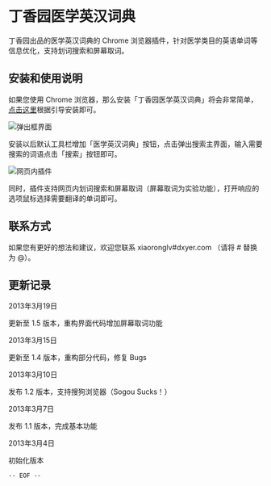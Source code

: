# 丁香园医学英汉词典

丁香园出品的医学英汉词典的 Chrome 浏览器插件，针对医学类目的英语单词等信息优化，支持划词搜索和屏幕取词。


## 安装和使用说明

如果您使用 Chrome 浏览器，那么安装「丁香园医学英汉词典」将会非常简单，[点击这里](https://chrome.google.com/webstore/detail/%E4%B8%81%E9%A6%99%E5%9B%AD%E5%8C%BB%E5%AD%A6%E8%8B%B1%E6%B1%89%E8%AF%8D%E5%85%B8/nklebbnebnlkkacogellhhbmifmekllg?hl=zh-CN&utm_source=chrome-ntp-launcher)根据引导安装即可。

![弹出框界面](https://raw.github.com/dxy-developer/pubmed-dict-chrome-plugin/master/screenshots/content.png)

安装以后默认工具栏增加「医学英汉词典」按钮，点击弹出搜索主界面，输入需要搜索的词语点击「搜索」按钮即可。

![网页内插件](https://raw.github.com/dxy-developer/pubmed-dict-chrome-plugin/master/screenshots/popup.png)

同时，插件支持网页内划词搜索和屏幕取词（屏幕取词为实验功能），打开响应的选项鼠标选择需要翻译的单词即可。

## 联系方式

如果您有更好的想法和建议，欢迎您联系 xiaoronglv#dxyer.com （请将 # 替换为 @）。

## 更新记录

2013年3月19日

更新至 1.5 版本，重构界面代码增加屏幕取词功能

2013年3月15日

更新至 1.4 版本，重构部分代码，修复 Bugs

2013年3月10日

发布 1.2 版本，支持搜狗浏览器（Sogou Sucks！）

2013年3月7日

发布 1.1 版本，完成基本功能

2013年3月4日

初始化版本

`-- EOF --`

